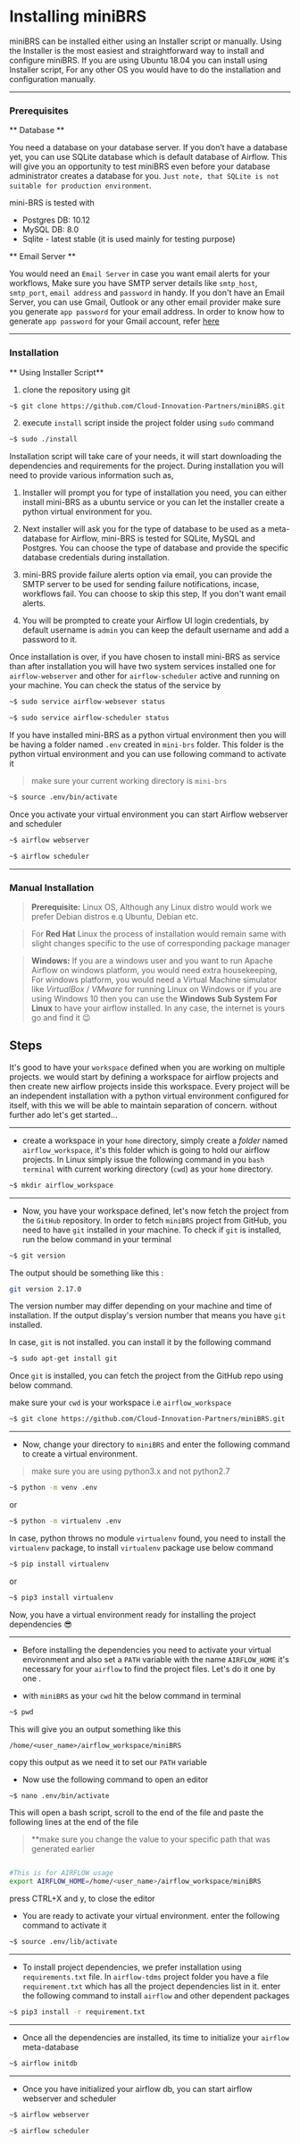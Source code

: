 # Installing miniBRS


miniBRS can be installed either using an Installer script or manually. Using the Installer is the most easiest 
and straightforward way to install and configure miniBRS. If you are using Ubuntu 18.04 you can install using Installer
script, For any other OS you would have to do the installation and configuration manually.

---

### Prerequisites

** Database **

You need a database on your database server. If you don’t have a database yet, you can use SQLite database 
which is default database of Airflow. This will give you an opportunity to test miniBRS even before your database administrator 
creates a database for you. `Just note, that SQLite is not suitable for production environment`.


mini-BRS is tested with

* Postgres DB: 10.12
* MySQL DB: 8.0
* Sqlite - latest stable (it is used mainly for testing purpose)


** Email Server **

You would need an `Email Server` in case you want email alerts for your workflows, 
Make sure you have SMTP server details like `smtp_host`, `smtp_port`, `email address` and `password` in handy.
If you don't have an Email Server, you can use Gmail, Outlook or any other email provider make sure you generate 
`app password` for your email address. In order to know how to generate `app password` for your Gmail account, refer
[here](https://support.google.com/accounts/answer/185833?hl=en)  

---

### Installation



** Using Installer Script**

1. clone the repository using git

```bash
~$ git clone https://github.com/Cloud-Innovation-Partners/miniBRS.git
```

2. execute ```install``` script inside the project folder using ```sudo``` command

```bash
~$ sudo ./install
```

Installation script will take care of your needs, it will start downloading the dependencies and requirements for the
project. During installation you will need to provide various information such as,

1. Installer will prompt you for type of installation you need, you can either install mini-BRS as a ubuntu service or you can let the installer create a python virtual environment for you.

2. Next installer will ask you for the type of database to be used as a meta-database for Airflow, mini-BRS is tested
for SQLite, MySQL and Postgres. You can choose the type of database and provide the specific database credentials during 
installation.

3. mini-BRS provide failure alerts option via email, you can provide the SMTP server to be used for sending failure notifications, incase, workflows fail. You can choose to skip this step, If you don't want email alerts.

4. You will be prompted to create your Airflow UI login credentials, by default username is ```admin``` you can keep the default username and add a password to it.

Once installation is over, if you have chosen to install mini-BRS as service than after installation you will have two
system services installed one for ```airflow-webserver``` and other for ```airflow-scheduler``` active and running on
your machine. You can check the status of the service by

```bash
~$ sudo service airflow-websever status
``` 


```bash
~$ sudo service airflow-scheduler status
``` 

If you have installed mini-BRS as a python virtual environment then you will be having a folder named ```.env``` created
in ```mini-brs``` folder. This folder is the python virtual environment and you can use following command to activate it

>make sure your current working directory is ```mini-brs``` 

```bash
~$ source .env/bin/activate
``` 
Once you activate your virtual environment you can start Airflow webserver and scheduler 


```bash
~$ airflow webserver
``` 


```bash
~$ airflow scheduler
``` 

---

### Manual Installation

> **Prerequisite:** Linux OS, Although any Linux distro would work we prefer Debian distros e.q Ubuntu, Debian etc.  

>For **Red Hat** Linux the process of installation would remain same with slight changes specific to the use of corresponding package manager

>**Windows:** If you are a windows user and you want to run Apache Airflow on windows platform, you would need extra housekeeping, For windows platform, you would need a Virtual Machine simulator like *VirtualBox* / *VMware* for running Linux on Windows or if you are using Windows 10 then you can use the **Windows Sub System For Linux** to have your airflow installed. In any case, the internet is yours go and find it :wink:  

Steps
---
It's good to have your ``workspace`` defined when you are working on multiple projects. 
we would start by defining a workspace for airflow projects and then create new airflow projects inside this workspace. 
Every project will be an independent installation with a python virtual environment configured for itself, with this we will be able to maintain separation of concern. 
without further ado let's get started...

---
* create a workspace in your ``home`` directory, simply create a *folder* named ``airflow_workspace``, it's this folder which is going to hold our airflow projects. In Linux simply issue the following command in you ``bash terminal`` with current working directory (``cwd``) as your ``home`` directory.

```bash
~$ mkdir airflow_workspace
```

---
* Now, you have your workspace defined, let's now fetch the project from the ``GitHub`` repository. In order to fetch ``miniBRS`` project from GitHub, you need to have ``git`` installed in your machine. To check if ``git`` is installed, run the below command in your terminal

```bash
~$ git version
```

The output should be something like this :

```bash
git version 2.17.0
```

The version number may differ depending on your machine and time of installation. If the output display's version number that means you have ``git`` installed.

In case, ``git`` is not installed. you can install it by the following command

```bash
~$ sudo apt-get install git
```

Once ``git`` is installed, you can fetch the project from the GitHub repo using below command.

make sure your ``cwd`` is your workspace i.e ``airflow_workspace``

```bash
~$ git clone https://github.com/Cloud-Innovation-Partners/miniBRS.git
```
---

* Now, change your directory to ``miniBRS`` and enter the following command to create a virtual environment.

>make sure you are using python3.x and not python2.7

```bash
~$ python -m venv .env
```

or 

```bash
~$ python -m virtualenv .env
```

In case, python throws no module ``virtualenv`` found, you need to install the ``virtualenv`` package, to install ``virtualenv`` package use below command

```bash
~$ pip install virtualenv
```
or

```bash
~$ pip3 install virtualenv
```

Now, you have a virtual environment ready for installing the project dependencies :sunglasses: 

---

* Before installing the dependencies you need to activate your virtual environment and also set a ``PATH`` variable with the name ``AIRFLOW_HOME`` it's necessary for your ``airflow`` to find the project files. Let's do it one by one .

* with ``miniBRS`` as your ``cwd`` hit the below command in terminal

```bash
~$ pwd
```
This will give you an output something like this

```
/home/<user_name>/airflow_workspace/miniBRS
```

copy this output as we need it to set our ``PATH`` variable

* Now use the following command to open an editor

```bash
~$ nano .env/bin/activate
```
This will open a bash script, scroll to the end of the file and paste the following lines at the end of the file

>**make sure you change the value to your specific path that was generated earlier
```bash

#This is for AIRFLOW usage
export AIRFLOW_HOME=/home/<user_name>/airflow_workspace/miniBRS
```

press CTRL+X and y, to close the editor

* You are ready to activate your virtual environment. enter the following command to activate it

```bash
~$ source .env/lib/activate
```

---

* To install project dependencies, we prefer installation using ``requirements.txt`` file. In ``airflow-tdms`` project folder you have a file ``requirement.txt`` which has all the project dependencies list in it. enter the following command to install ``airflow`` and other dependent packages

```bash
~$ pip3 install -r requirement.txt
```

---

* Once all the dependencies are installed, its time to initialize your ``airflow`` meta-database

```bash
~$ airflow initdb
```
---

* Once you have initialized your airflow db, you can start airflow webserver and scheduler

```bash
~$ airflow webserver
```


```bash
~$ airflow scheduler
```










